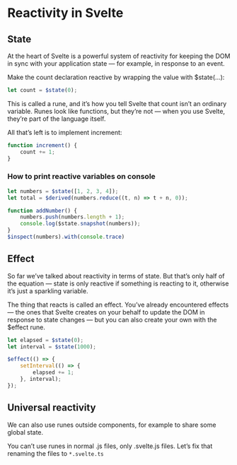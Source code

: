 # Reactivity in Svelte

## State

At the heart of Svelte is a powerful system of reactivity for keeping the DOM in sync with your application state — for 
example, in response to an event.

Make the count declaration reactive by wrapping the value with $state(...):

```Typescript
let count = $state(0);
```

This is called a rune, and it’s how you tell Svelte that count isn’t an ordinary variable. Runes look like functions, 
but they’re not — when you use Svelte, they’re part of the language itself.

All that’s left is to implement increment:

```Typescript
function increment() {
    count += 1;
}
```

### How to print reactive variables on console

```Typescript
let numbers = $state([1, 2, 3, 4]);
let total = $derived(numbers.reduce((t, n) => t + n, 0));

function addNumber() {
	numbers.push(numbers.length + 1);
	console.log($state.snapshot(numbers));
}
$inspect(numbers).with(console.trace)
```

## Effect

So far we’ve talked about reactivity in terms of state. But that’s only half of the equation — state is only reactive 
if something is reacting to it, otherwise it’s just a sparkling variable.

The thing that reacts is called an effect. You’ve already encountered effects — the ones that Svelte creates on your 
behalf to update the DOM in response to state changes — but you can also create your own with the $effect rune.

```Typescript
let elapsed = $state(0);
let interval = $state(1000);

$effect(() => {
    setInterval(() => {
        elapsed += 1;
    }, interval);
});
```

## Universal reactivity

We can also use runes outside components, for example to share some global state.

You can’t use runes in normal .js files, only .svelte.js files. 
Let’s fix that renaming the files to ```*.svelte.ts```